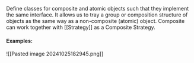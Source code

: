 Define classes for composite and atomic objects such that they implement the same interface. It allows us to tray a group or composition structure of objects as the same way as a non-composite (atomic) object.
Composite can work together with [[Strategy]] as a Composite Strategy.
#### Examples:
![[Pasted image 20241025182945.png]]